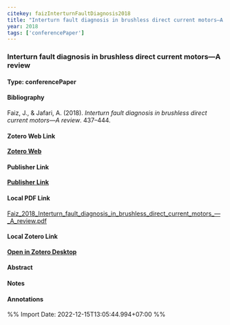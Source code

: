 ```yaml
---
citekey: faizInterturnFaultDiagnosis2018  
title: "Interturn fault diagnosis in brushless direct current motors—A review"
year: 2018
tags: ['conferencePaper']
---
```


### Interturn fault diagnosis in brushless direct current motors—A review  

#### Type: conferencePaper

#### Bibliography
  
Faiz, J., & Jafari, A. (2018). _Interturn fault diagnosis in brushless direct current motors—A review_. 437–444.  
  

#### Zotero Web Link
[**Zotero Web**](http://zotero.org/users/242940/items/SLX4Z8CT)  

#### Publisher Link
[**Publisher Link**]()  

#### Local PDF Link
[Faiz_2018_Interturn_fault_diagnosis_in_brushless_direct_current_motors_—_A_review.pdf](file:///C:/Users/User/Zotero/storage/5KSKJNZH/Faiz_2018_Interturn_fault_diagnosis_in_brushless_direct_current_motors_—_A_review.pdf)  

#### Local Zotero Link
[**Open in Zotero Desktop**](zotero://select/library/items/SLX4Z8CT)  

#### Abstract


#### Notes


#### Annotations


%% Import Date: 2022-12-15T13:05:44.994+07:00 %%
